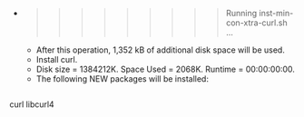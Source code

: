 * >>>>>>>>> Running inst-min-con-xtra-curl.sh ...
  * After this operation, 1,352 kB of additional disk space will be used.
  * Install curl.
  * Disk size = 1384212K. Space Used = 2068K. Runtime = 00:00:00:00.
  * The following NEW packages will be installed:
  ```bash
curl libcurl4
  ```
